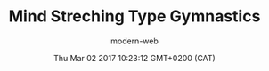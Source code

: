 ---
title: Mind Streching Type Gymnastics
slug: video-mind-stretching-type
date: Thu Mar 02 2017 10:23:12 GMT+0200 (CAT)
media-id: QSBNm90yIK4
kind: youtube
section: video
author: modern-web
---